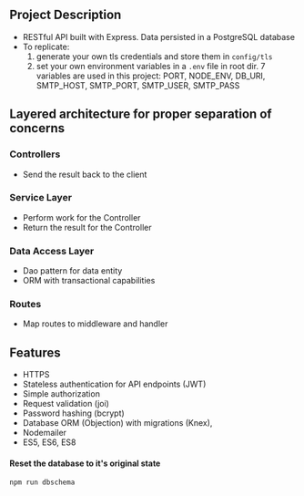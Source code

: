 ## Project Description

- RESTful API built with Express. Data persisted in a PostgreSQL database
- To replicate:
    1. generate your own tls credentials and store them in `config/tls`
    2. set your own environment variables in a `.env` file in root dir. 7 variables are used in this project: PORT, NODE_ENV, DB_URI, SMTP_HOST, SMTP_PORT, SMTP_USER, SMTP_PASS

## Layered architecture for proper separation of concerns

### Controllers

- Send the result back to the client

### Service Layer

- Perform work for the Controller
- Return the result for the Controller

### Data Access Layer

- Dao pattern for data entity
- ORM with transactional capabilities

### Routes

- Map routes to middleware and handler

## Features

- HTTPS
- Stateless authentication for API endpoints (JWT)
- Simple authorization
- Request validation (joi)
- Password hashing (bcrypt)
- Database ORM (Objection) with migrations (Knex),
- Nodemailer
- ES5, ES6, ES8

#### Reset the database to it's original state

`npm run dbschema`

